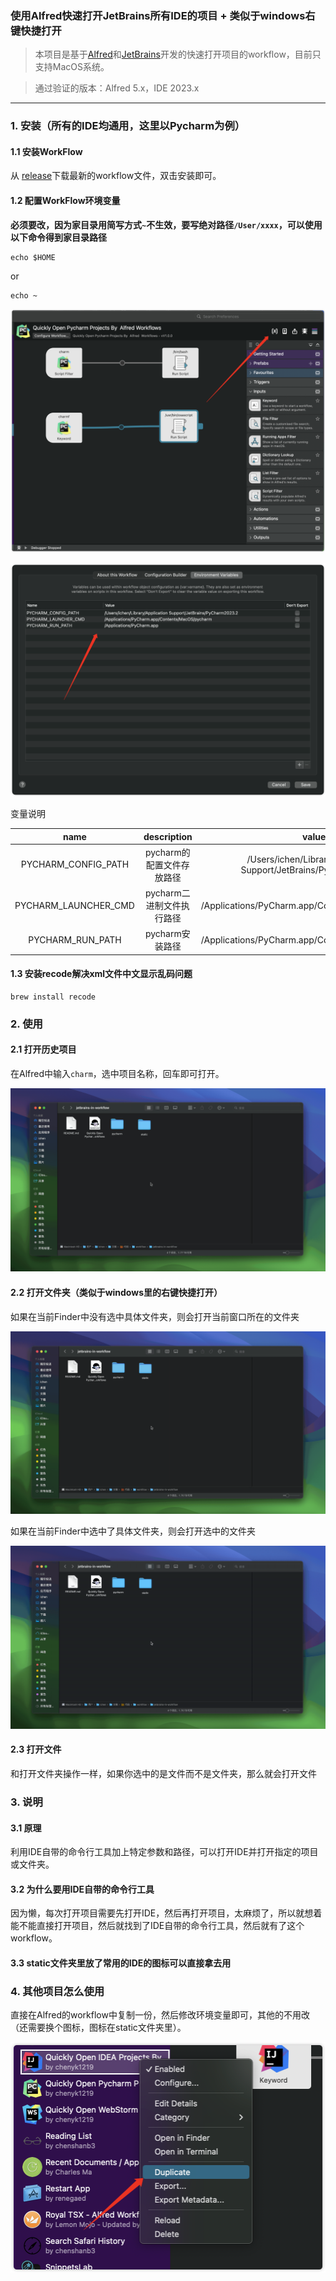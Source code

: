 ### 使用Alfred快速打开JetBrains所有IDE的项目 + 类似于windows右键快捷打开

> 本项目是基于[Alfred](https://www.alfredapp.com/)和[JetBrains](https://www.jetbrains.com/)开发的快速打开项目的workflow，目前只支持MacOS系统。

> 通过验证的版本：Alfred 5.x，IDE 2023.x
---

### 1. 安装（所有的IDE均通用，这里以Pycharm为例）

#### 1.1 安装WorkFlow

从 [release](https://github.com/chenyk1219/jetbrains-in-workflow/releases)下载最新的workflow文件，双击安装即可。

#### 1.2 配置WorkFlow环境变量

**必须要改，因为家目录用简写方式`~`不生效，要写绝对路径`/User/xxxx`，可以使用以下命令得到家目录路径**

```shell
echo $HOME
```
or
```shell
echo ~
```

![image:0](static/1.png)

![image:2](static/2.png)

变量说明

|       name        |   description    |                              value                              |
|:-----------------:|:----------------:|:---------------------------------------------------------------:|
|PYCHARM_CONFIG_PATH|    pycharm的配置文件存放路径     |/Users/ichen/Library/Application Support/JetBrains/PyCharm2023.2 |
|PYCHARM_LAUNCHER_CMD| pycharm二进制文件执行路径 |/Applications/PyCharm.app/Contents/MacOS/pycharm|
|PYCHARM_RUN_PATH|   pycharm安装路径    |/Applications/PyCharm.app/Contents/MacOS/pycharm|

#### 1.3 安装recode解决xml文件中文显示乱码问题

```shell
brew install recode
```

### 2. 使用

#### 2.1 打开历史项目

在Alfred中输入`charm`，选中项目名称，回车即可打开。

![image:1](static/1.gif)

#### 2.2 打开文件夹（类似于windows里的右键快捷打开）

如果在当前Finder中没有选中具体文件夹，则会打开当前窗口所在的文件夹

![image:3](static/2.gif)

如果在当前Finder中选中了具体文件夹，则会打开选中的文件夹

![image:4](static/3.gif)

#### 2.3 打开文件

和打开文件夹操作一样，如果你选中的是文件而不是文件夹，那么就会打开文件

### 3. 说明

#### 3.1 原理

利用IDE自带的命令行工具加上特定参数和路径，可以打开IDE并打开指定的项目或文件夹。

#### 3.2 为什么要用IDE自带的命令行工具

因为懒，每次打开项目需要先打开IDE，然后再打开项目，太麻烦了，所以就想着能不能直接打开项目，然后就找到了IDE自带的命令行工具，然后就有了这个workflow。

#### 3.3 static文件夹里放了常用的IDE的图标可以直接拿去用

### 4. 其他项目怎么使用

直接在Alfred的workflow中复制一份，然后修改环境变量即可，其他的不用改（还需要换个图标，图标在static文件夹里）。

![image:5](static/3.png)